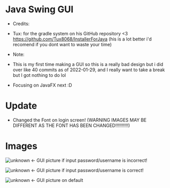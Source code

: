 # Java Swing GUI
- Credits:
- Tux: for the gradle system on his GitHub repository <3 https://github.com/Tux8068/InstallerForJava (his is a lot better i'd recomend if you dont want to waste your time)


- Note:
- This is my first time making a GUI so this is a really bad design but i did over like 40 commits as of 2022-01-29, and I really want to take a break but I got nothing to do lol
- Focusing on JavaFX next :D

# Update

- Changed the Font on login screen! (WARNING IMAGES MAY BE DIFFERENT AS THE FONT HAS BEEN CHANGED!!!!!!!!!!)

# Images
![unknown](https://user-images.githubusercontent.com/83801755/151683154-25e4b0d3-9f49-498d-9168-f9c4fd234e2f.png) <- GUI picture if input password/username is incorrect!


![unknown](https://user-images.githubusercontent.com/83801755/151683163-8b653e21-4c8c-4fbe-ad55-7b3c3569ec8c.png) <- GUI picture if input password/username is correct!


![unknown](https://user-images.githubusercontent.com/83801755/151683140-32b8b50a-2a22-4fd0-83aa-e49aa7a9fc2d.png) <- GUI picture on default
